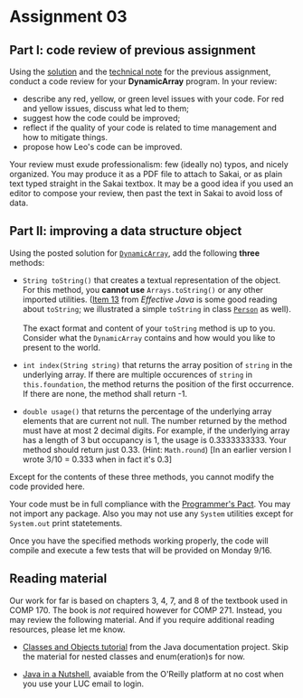 # Assignment 03

## Part I: code review of previous assignment

Using the [solution](../02-dynamic-arrays/DynamicArray_Week02.java) and the [technical note](../02-dynamic-arrays/TechNote.md) for the previous assignment, conduct a code review for your **DynamicArray** program. In your review:

* describe any red, yellow, or green level issues with your code. For red and yellow issues, discuss what led to them;
* suggest how the code could be improved;
* reflect if the quality of your code is related to time management and how to mitigate things.
* propose how Leo's code can be improved.

Your review must exude professionalism: few (ideally no) typos, and nicely organized. You may produce it as a PDF file to attach to Sakai, or as plain text typed straight in the Sakai textbox. It may be a good idea if you used an editor to compose your review, then past the text in Sakai to avoid loss of data.

## Part II: improving a data structure object

Using the posted solution for [`DynamicArray`](./DynamicArray.java), add the following **three** methods:

* `String toString()` that creates a textual representation of the object. For this method, you **cannot use** `Arrays.toString()` or any other imported utilities. ([Item 13](https://learning.oreilly.com/library/view/effective-java-3rd/9780134686097/ch3.xhtml#lev12) from *Effective Java* is some good reading about `toString`; we illustrated a simple `toString` in class [`Person`](./Person.java) as well). <br/></br> The exact format and content of your `toString` method is up to you. Consider what the `DynamicArray` contains and how would you like to present to the world.

* `int index(String string)` that returns the array position of `string` in the underlying array. If there are multiple occurences of `string` in `this.foundation`, the method returns the position of the first occurrence. If there are none, the method shall return -1.

* `double usage()` that returns the percentage of the underlying array elements that are current not null. The number returned by the method must have at most 2 decimal digits. For example, if the underlying array has a length of 3 but occupancy is 1, the usage is 0.3333333333. Your method should return just 0.33. (Hint: `Math.round`) [In an earlier version I wrote 3/10 = 0.333 when in fact it's 0.3]

Except for the contents of these three methods, you cannot modify the code provided here. 

Your code must be in full compliance with the [Programmer's Pact](../misc/ProgrammerPact.pdf). You may not import any package. Also you may not use any `System` utilities except for `System.out` print statetements.

Once you have the specified methods working properly, the code will compile and execute a few tests that will be provided on Monday 9/16.


## Reading material

Our work for far is based on chapters 3, 4, 7, and 8 of the textbook used in COMP 170. The book is *not* required however for COMP 271. Instead, you may review the following material. And if you require additional reading resources, please let me know.

* [Classes and Objects tutorial](https://docs.oracle.com/javase/tutorial/java/javaOO/index.html) from the Java documentation project. Skip the material for nested classes and enum(eration)s for now.

* [Java in a Nutshell](https://learning.oreilly.com/library/view/java-in-a/9781098130992/), avaiable from the O'Reilly platform at no cost when you use your LUC email to login.
